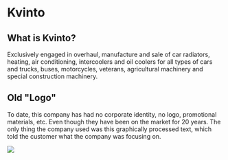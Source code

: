 
<h1>Kvinto</h1>
<h2>What is Kvinto?</h2>
Exclusively engaged in overhaul, manufacture and sale of car radiators, heating, air conditioning, intercoolers and oil coolers for all types of cars and trucks, buses, motorcycles, veterans, agricultural machinery and special construction machinery.

<h2>Old "Logo"</h2>
To date, this company has had no corporate identity, no logo, promotional materials, etc.
Even though they have been on the market for 20 years. The only thing the company used was this graphically processed text, which told the customer what the company was focusing on.

![](https://user-images.githubusercontent.com/73166204/110362754-f6fdf480-8041-11eb-9af2-39dafd5476b9.png)


